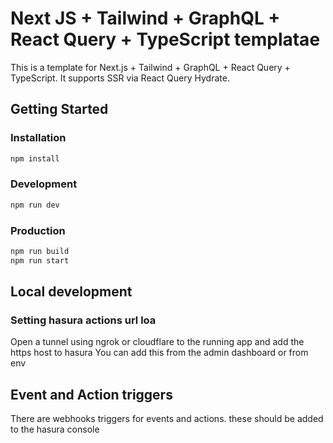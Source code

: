 # Next JS + Tailwind + GraphQL + React Query + TypeScript templatae

This is a template for Next.js + Tailwind + GraphQL + React Query + TypeScript.
It supports SSR via React Query Hydrate.

## Getting Started

### Installation

```bash
npm install
```

### Development

```bash
npm run dev
```

### Production

```bash
npm run build
npm run start
```

## Local development

### Setting hasura actions url loa

Open a tunnel using ngrok or cloudflare to the running app and add the https host to hasura
You can add this from the admin dashboard or from env

## Event and Action triggers

There are webhooks triggers for events and actions. these should be added to the hasura console
